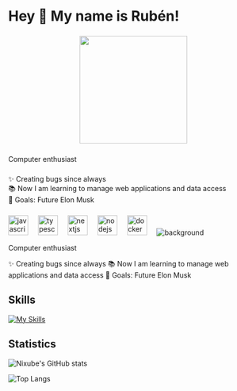 <h1 align="left">Hey 👋 My name is Rubén!</h1>

###

<div align="center">
  <img height="217" src="https://wallpapers.com/images/high/arcane-league-of-legends-peace-sign-ou93hdo51d7l7bjo.webp"  />
</div>

###

<p align="left">Computer enthusiast</p>

###

<p align="left">✨ Creating bugs since always<br>📚 Now I am learning to manage web applications and data access<br>🎯 Goals: Future Elon Musk</p>

###

<div align="left">
  <img src="https://cdn.jsdelivr.net/gh/devicons/devicon/icons/javascript/javascript-original.svg" height="40" alt="javascript logo"  />
  <img width="12" />
  <img src="https://cdn.jsdelivr.net/gh/devicons/devicon/icons/typescript/typescript-original.svg" height="40" alt="typescript logo"  />
  <img width="12" />
  <img src="https://cdn.jsdelivr.net/gh/devicons/devicon/icons/nextjs/nextjs-original.svg" height="40" alt="nextjs logo"  />
  <img width="12" />
  <img src="https://cdn.jsdelivr.net/gh/devicons/devicon/icons/nodejs/nodejs-original.svg" height="40" alt="nodejs logo"  />
  <img width="12" />
  <img src="https://cdn.jsdelivr.net/gh/devicons/devicon/icons/docker/docker-original.svg" height="40" alt="docker logo"  />
  <img width="12" />
  <img src="htt## About me

Hey 👋 My name is Rubén!

![background](media/background.webp)

Computer enthusiast

✨ Creating bugs since always
📚 Now I am learning to manage web applications and data access
🎯 Goals: Future Elon Musk

## Skills

[![My Skills](https://skillicons.dev/icons?i=js,ts,nodejs,docker,debian,linux,java,mongodb,sqlite,mysql,nginx&perline=10)](https://skillicons.dev)

## Statistics

![Nixube's GitHub stats](https://github-readme-stats.vercel.app/api?username=Nixube&show_icons=true&theme=radical)

![Top Langs](https://github-readme-stats.vercel.app/api/top-langs/?username=Nixube&layout=donut&theme=radical&exclude_repo=eclipse-workspace-dam)
